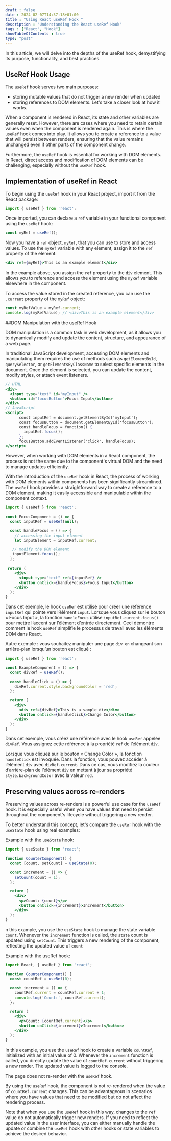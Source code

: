 ```yaml
--- 
draft : false
date : 2024-02-07T14:37:18+01:00
title : "Using React useRef Hook "
description : "Understanding the React useRef Hook"
tags : ["React", "Hook"]
showTableOfContents : true
type: "post"
---
```


In this article, we will delve into the depths of the useRef hook, demystifying its purpose, functionality, and best practices.

## UseRef Hook Usage

The `useRef` hook serves two main purposes: 
* storing mutable values that do not trigger a new render when updated 
* storing references to DOM elements. Let's take a closer look at how it works.

When a component is rendered in React, its state and other variables are generally reset. However, there are cases where you need to retain certain values even when the component is rendered again. This is where the `useRef` hook comes into play. It allows you to create a reference to a value that will persist between renders, ensuring that the value remains unchanged even if other parts of the component change.

Furthermore, the `useRef` hook is essential for working with DOM elements. In React, direct access and modification of DOM elements can be challenging, especially without the `useRef` hook.

## Implementation of useRef in React

To begin using the `useRef` hook in your React project, import it from the React package:
```javascript
import { useRef } from 'react';
```
Once imported, you can declare a `ref` variable in your functional component using the `useRef` hook:

```jsx
const myRef = useRef();
```
Now you have a `ref` object, `myRef`, that you can use to store and access values. To use the `myRef` variable with any element, assign it to the `ref` property of the element:

```jsx
<div ref={myRef}>This is an example element</div>
```

In the example above, you assign the `ref` property to the `div` element. This allows you to reference and access the element using the `myRef` variable elsewhere in the component.

To access the value stored in the created reference, you can use the `.current` property of the `myRef` object:

```jsx
const myRefValue = myRef.current;
console.log(myRefValue); // <div>This is an example element</div>
```


##DOM Manipulation with the useRef Hook

DOM manipulation is a common task in web development, as it allows you to dynamically modify and update the content, structure, and appearance of a web page.

In traditional JavaScript development, accessing DOM elements and manipulating them requires the use of methods such as `getElementById`, `querySelector`, or `getElementsByClassName` to select specific elements in the document. Once the element is selected, you can update the content, modify styles, or attach event listeners.

```jsx
// HTML
<div>
  <input type="text" id="myInput" />
  <button id="focusButton">Focus Input</button>
</div>
// JavaScript
<script>
      const inputRef = document.getElementById('myInput');
      const focusButton = document.getElementById('focusButton');
      const handleFocus = function() {
        inputRef.focus();
      };
      focusButton.addEventListener('click', handleFocus);
</script>
```

However, when working with DOM elements in a React component, the process is not the same due to the component's virtual DOM and the need to manage updates efficiently.

With the introduction of the `useRef` hook in React, the process of working with DOM elements within components has been significantly streamlined. The `useRef` hook provides a straightforward way to create a reference to a DOM element, making it easily accessible and manipulable within the component context.

```jsx
import { useRef } from 'react';

const FocusComponent = () => {
  const inputRef = useRef(null);

  const handleFocus = () => {
    // accessing the input element
    let inputElement = inputRef.current;

   // modify the DOM element
   inputElement.focus();
  };
 
 return (
    <div>
      <input type="text" ref={inputRef} />
      <button onClick={handleFocus}>Focus Input</button>
    </div>
  );
}
```

Dans cet exemple, le hook `useRef` est utilisé pour créer une référence `inputRef` qui pointe vers l’élément `input`. Lorsque vous cliquez sur le bouton « Focus Input », la fonction `handleFocus` utilise `inputRef.current.focus()` pour mettre l’accent sur l’élément d’entrée directement. Ceci démontre comment le hook `useRef` simplifie le processus de travail avec les éléments DOM dans React.

Autre exemple : vous souhaitez manipuler une page `div en` changeant son arrière-plan lorsqu’un bouton est cliqué :

```jsx
import { useRef } from 'react';

const ExampleComponent = () => {
  const divRef = useRef();

  const handleClick = () => {
    divRef.current.style.backgroundColor = 'red';
  };

  return (
    <div>
      <div ref={divRef}>This is a sample div</div>
      <button onClick={handleClick}>Change Color</button>
    </div>
  );
}
```

Dans cet exemple, vous créez une référence avec le hook `useRef` appelée `divRef`. Vous assignez cette référence à la propriété `ref` de l’élément `div`.

Lorsque vous cliquez sur le bouton « Change Color », la fonction `handleClick` est invoquée. Dans la fonction, vous pouvez accéder à l’élément `div` avec `divRef.current`. Dans ce cas, vous modifiez la couleur d’arrière-plan de l’élément `div` en mettant à jour sa propriété `style.backgroundColor` avec la valeur `red`.

## Preserving values across re-renders

Preserving values across re-renders is a powerful use case for the `useRef` hook. It is especially useful when you have values that need to persist throughout the component's lifecycle without triggering a new render.

To better understand this concept, let's compare the `useRef` hook with the `useState` hook using real examples:

Example with the `useState` hook:
```jsx
import { useState } from 'react';

function CounterComponent() {
  const [count, setCount] = useState(0);

  const increment = () => {
    setCount(count + 1);
  };

  return (
    <div>
      <p>Count: {count}</p>
      <button onClick={increment}>Increment</button>
    </div>
  );
}
```
n this example, you use the `useState` hook to manage the state variable `count`. Whenever the `increment` function is called, the `state` count is updated using `setCount`. This triggers a new rendering of the component, reflecting the updated value of `count`

Example with the useRef hook:
```jsx
import React, { useRef } from 'react';

function CounterComponent() {
  const countRef = useRef(0);

  const increment = () => {
    countRef.current = countRef.current + 1;
    console.log('Count:', countRef.current);
  };

  return (
    <div>
      <p>Count: {countRef.current}</p>
      <button onClick={increment}>Increment</button>
    </div>
  );
}
```

In this example, you use the `useRef` hook to create a variable `countRef`, initialized with an initial value of 0. Whenever the `increment` function is called, you directly update the value of `countRef.current` without triggering a new render. The updated value is logged to the console.

The page does not re-render with the `useRef` hook.

By using the `useRef` hook, the component is not re-rendered when the value of `countRef.current` changes. This can be advantageous in scenarios where you have values that need to be modified but do not affect the rendering process.

Note that when you use the `useRef` hook in this way, changes to the `ref` value do not automatically trigger new renders. If you need to reflect the updated value in the user interface, you can either manually handle the update or combine the `useRef` hook with other hooks or state variables to achieve the desired behavior.
